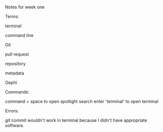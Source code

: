 Notes for week one

Terms:

  terminal 
  
  command line 
  
  Git 
  
  pull request
  
  repository
  
  metadata
  
  Gephi

Commands: 

command + space to open spotlight search 
enter 'terminal' to open terminal 

Errors: 

git commit wouldn't work in terminal because I didn't have appropriate software. 

